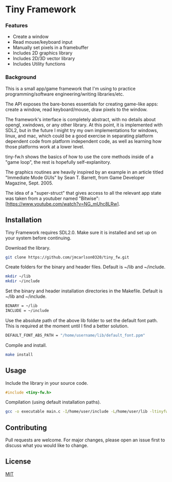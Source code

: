 # Tiny Framework

### Features

- Create a window
- Read mouse/keyboard input
- Manually set pixels in a framebuffer
- Includes 2D graphics library
- Includes 2D/3D vector library
- Includes Utility functions

### Background

This is a small app/game framework that I'm using to practice programming/software engineering/writing libraries/etc.

The API exposes the bare-bones essentials for creating game-like apps: create a window, read keyboard/mouse, draw pixels to the window.

The framework's interface is completely abstract, with no details about opengl, xwindows, or any other library. At this point, it is implemented with SDL2,
but in the future I might try my own implementations for windows, linux, and mac, which could be a good exercise in separating platform dependent code from
platform independent code, as well as learning how those platforms work at a lower level.

tiny-fw.h shows the basics of how to use the core methods inside of a "game loop", the rest is hopefully self-explanitory.

The graphics routines are heavily inspired by an example in an article titled "Immediate Mode GUIs" by Sean T. Barrett, from Game Developer Magazine, Sept. 2005.

The idea of a "super-struct" that gives access to all the relevant app state was taken from a youtuber named "Bitwise": [https://www.youtube.com/watch?v=NG_mUhc8LRw].

## Installation

Tiny Framework requires SDL2.0. Make sure it is installed and set up on your system before continuing.

Download the library.
```bash
git clone https://github.com/jmcarlson0320/tiny_fw.git
```

Create folders for the binary and header files. Default is ~/lib and ~/include.
```bash
mkdir ~/lib
mkdir ~/include
```

Set the binary and header installation directories in the Makefile. Default is ~/lib and ~/include.
```bash
BINARY = ~/lib
INCLUDE = ~/include
```

Use the absolute path of the above lib folder to set the default font path. This is required at the moment until I find a better solution.
```bash
DEFAULT_FONT_ABS_PATH = "/home/username/lib/default_font.ppm"
```

Compile and install.
```bash
make install
```

## Usage

Include the library in your source code.
```C
#include <tiny-fw.h>
```

Compilation (using default installation paths).
```bash
gcc -o executable main.c -I/home/user/include -L/home/user/lib -ltinyfw -lm -lSDL2
```

## Contributing
Pull requests are welcome. For major changes, please open an issue first to discuss what you would like to change.

## License
[MIT](https://choosealicense.com/licenses/mit/)
